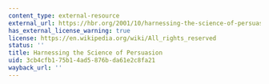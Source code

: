 ```yaml
---
content_type: external-resource
external_url: https://hbr.org/2001/10/harnessing-the-science-of-persuasion
has_external_license_warning: true
license: https://en.wikipedia.org/wiki/All_rights_reserved
status: ''
title: Harnessing the Science of Persuasion
uid: 3cb4cfb1-75b1-4ad5-876b-da61e2c8fa21
wayback_url: ''
---
```

